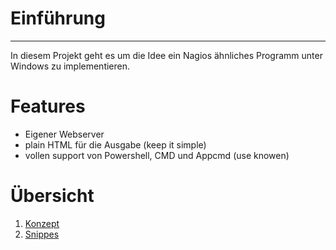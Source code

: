 # Einführung #

---

In diesem Projekt geht es um die Idee ein Nagios ähnliches Programm unter Windows zu implementieren.

# Features #
  * Eigener Webserver
  * plain HTML für die Ausgabe (keep it simple)
  * vollen support von Powershell, CMD und Appcmd (use knowen)


# Übersicht #
  1. [Konzept](Konzept.md)
  1. [Snippes](Code.md)